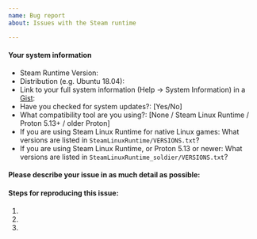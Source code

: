 ```yaml
---
name: Bug report
about: Issues with the Steam runtime

---
```


#### Your system information

* Steam Runtime Version: 
* Distribution (e.g. Ubuntu 18.04): 
* Link to your full system information (Help -> System Information) in a [Gist](https://gist.github.com/): 
  <!-- Please wait for the extended system infomation to be collected by Steam -->
* Have you checked for system updates?: [Yes/No]
* What compatibility tool are you using?: [None / Steam Linux Runtime / Proton 5.13+ / older Proton]
* If you are using Steam Linux Runtime for native Linux games: What versions are listed in `SteamLinuxRuntime/VERSIONS.txt`?
* If you are using Steam Linux Runtime, or Proton 5.13 or newer: What versions are listed in `SteamLinuxRuntime_soldier/VERSIONS.txt`?

#### Please describe your issue in as much detail as possible:
<!-- Describe what you _expected_ should happen and what _did_ happen. Please link any large code pastes as a [Github Gist](https://gist.github.com/) -->

<!--
If you are using Proton or the Steam Linux Runtime compatibility tool, please
provide the information requested here:
https://github.com/ValveSoftware/steam-runtime/blob/master/doc/reporting-steamlinuxruntime-bugs.md
-->

#### Steps for reproducing this issue:

1. 
2. 
3. 
